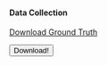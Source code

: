 #### Data Collection


<a href="https://github.com/doubleblinddoubleblind/oopsla2017/blob/master/ground_truth.xlsx" download>Download Ground Truth</a>

<form method="get" action="https://github.com/doubleblinddoubleblind/oopsla2017/blob/master/ground_truth.xlsx">
   <button type="submit">Download!</button>
</form>

